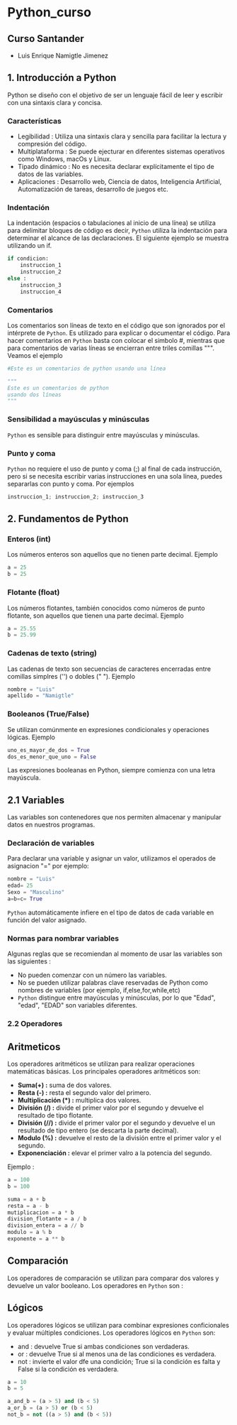 # Python_curso

## Curso Santander
- Luis Enrique Namigtle Jimenez

## 1. Introducción a Python
Python se diseño con el objetivo de ser un lenguaje fácil de leer y escribir con una sintaxis clara y concisa.

### Características
- Legibilidad : Utiliza una sintaxis clara y sencilla para facilitar la lectura y compresión del código.
- Multiplataforma : Se puede ejecturar en diferentes sistemas operativos como Windows, macOs y Linux.
- Tipado dinámico : No es necesita declarar explícitamente el tipo de datos de las variables.
- Aplicaciones : Desarrollo web, Ciencia de datos, Inteligencia Artificial, Automatización de tareas, desarrollo de juegos etc.

### Indentación
La indentación (espacios o tabulaciones al inicio de una línea) se utiliza para delimitar bloques de código es decir, ```Python``` utiliza la indentación para determinar el alcance de las declaraciones. El siguiente ejemplo se muestra utilizando un if.

```python
if condicion:
    instruccion_1
    instruccion_2
else :
    instruccion_3
    instruccion_4
```
### Comentarios
Los comentarios son líneas de texto en el código que son ignorados por el intérprete de ```Python```. Es utilizado para explicar o documentar el código. Para hacer comentarios en ```Python``` basta con colocar el simbolo #, mientras que para comentarios de varias líneas se encierran entre triles comillas """. Veamos el ejemplo

```Python
#Este es un comentarios de python usando una línea

"""
Este es un comentarios de python
usando dos líneas
"""

```

### Sensibilidad a mayúsculas y minúsculas

```Python``` es sensible para distinguir entre mayúsculas y minúsculas. 

### Punto y coma
```Python``` no requiere el uso de punto y coma (;) al final de cada instrucción, pero si se necesita escribir varias instrucciones en una sola línea, puedes separarlas con punto y coma. Por ejemplos

```Python
instruccion_1; instruccion_2; instruccion_3
```
## 2. Fundamentos de Python 

### Enteros (int)
Los números enteros son aquellos que no tienen parte decimal.  Ejemplo

```Python
a = 25
b = 25
```

### Flotante (float)

Los números flotantes, también conocidos como números de punto flotante, son aquellos que tienen una parte decimal. Ejemplo

```Python
a = 25.55
b = 25.99
```

### Cadenas de texto (string)

Las cadenas de texto son secuencias de caracteres encerradas entre comillas simplres ('') o dobles (" "). Ejemplo

```Python
nombre = "Luis"
apellido = "Namigtle"
```

### Booleanos (True/False)
Se utilizan comúnmente en expresiones condicionales y operaciones lógicas. Ejemplo

```Python
uno_es_mayor_de_dos = True
dos_es_menor_que_uno = False
```
Las expresiones booleanas en Python, siempre comienza con una letra mayúscula.

## 2.1 Variables
Las variables son contenedores que nos permiten almacenar y manipular datos en nuestros programas.

### Declaración de variables
Para declarar una variable y asignar un valor, utilizamos el operados de asignacion "=" por ejemplo:

```python
nombre = "Luis"
edad= 25
Sexo = "Masculino"
a=b=c= True
```
```Python``` automáticamente infiere en el tipo de datos de cada variable en función del valor asignado.

### Normas para nombrar variables
Algunas reglas que se recomiendan al momento de usar las variables son las siguientes :
- No pueden comenzar con un número las variables.
- No se pueden utilizar palabras clave reservadas de Python como nombres de variables (por ejemplo, if,else,for,while,etc)
- ```Python``` distingue entre mayúsculas y minúsculas, por lo que "Edad", "edad", "EDAD" son variables diferentes.

### 2.2 Operadores 

## Aritmeticos
Los operadores aritméticos se utilizan para realizar operaciones matemáticas básicas. Los principales operadores aritméticos son:

- **Suma(+) :** suma de dos valores.
- **Resta (-) :** resta el segundo valor del primero.
- **Multiplicación (*) :** multiplica dos valores.
- **División (/) :** divide el primer valor por el segundo y devuelve el resultado de tipo flotante.
- **División (//) :** divide el primer valor por el segundo y devuelve el un resultado de tipo entero (se descarta la parte decimal).
- **Modulo (%) :** devuelve el resto de la división entre el primer valor y el segundo.
- **Exponenciación :** elevar el primer valro a la potencia del segundo.

Ejemplo :

```Python
a = 100
b = 100

suma = a + b
resta = a - b
mutiplicacion = a * b
division_flotante = a / b
division_entera = a // b
modulo = a % b
exponente = a ** b
```

## Comparación 
Los operadores de comparación se utilizan para comparar dos valores y devuelve un valor booleano. Los operadores en ```Python``` son :




## Lógicos
Los operadores lógicos se utilizan para combinar expresiones conficionales y evaluar múltiples condiciones. Los operadores lógicos en ```Python``` son:

- and : devuelve True si ambas condiciones son verdaderas.
- or : devuelve True si al menos una de las condiciones es verdadera.
- not : invierte el valor dfe una condición; True si la condición es falta y False si la condición es verdadera.

```Python
a = 10
b = 5

a_and_b = (a > 5) and (b < 5)
a_or_b = (a > 5) or (b < 5)
not_b = not ((a > 5) and (b < 5)) 
```